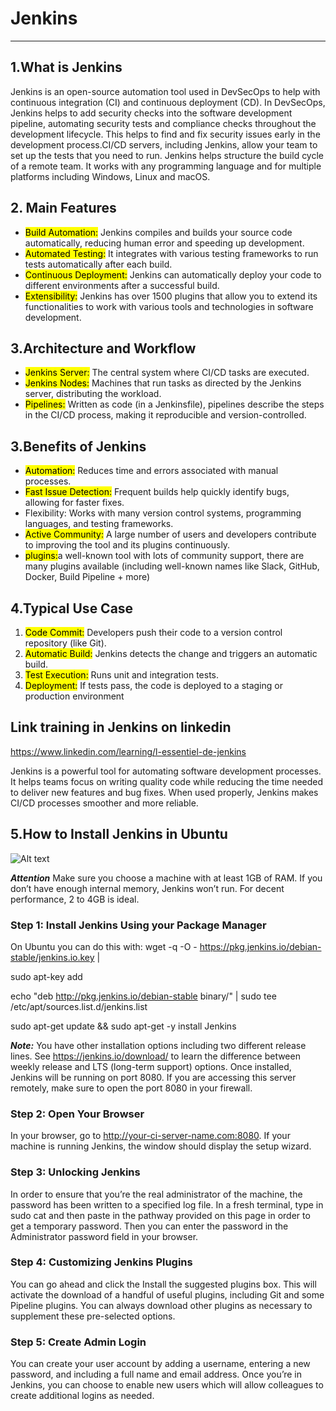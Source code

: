 # Jenkins

---

## 1.What is Jenkins

Jenkins is an open-source automation tool used in DevSecOps to help with continuous integration (CI) and continuous deployment (CD). In DevSecOps, Jenkins helps to add security checks into the software development pipeline, automating security tests and compliance checks throughout the development lifecycle. This helps to find and fix security issues early in the development process.CI/CD servers, including Jenkins, allow your team to set up the tests that you need to run. Jenkins helps structure the build cycle of a remote team.
It works with any programming language and for multiple platforms including Windows, Linux and macOS.

## 2. Main Features

- <mark>Build Automation:</mark> Jenkins compiles and builds your source code automatically, reducing human error and speeding up development.
- <mark>Automated Testing:</mark> It integrates with various testing frameworks to run tests automatically after each build.
- <mark>Continuous Deployment:</mark> Jenkins can automatically deploy your code to different environments after a successful build.
- <mark>Extensibility:</mark> Jenkins has over 1500 plugins that allow you to extend its functionalities to work with various tools and technologies in software development.

## 3.Architecture and Workflow

- <mark>Jenkins Server:</mark> The central system where CI/CD tasks are executed.
- <mark>Jenkins Nodes:</mark> Machines that run tasks as directed by the Jenkins server, distributing the workload.
- <mark>Pipelines:</mark> Written as code (in a Jenkinsfile), pipelines describe the steps in the CI/CD process, making it reproducible and version-controlled.

## 3.Benefits of Jenkins

- <mark>Automation:</mark> Reduces time and errors associated with manual processes.
- <mark>Fast Issue Detection:</mark> Frequent builds help quickly identify bugs, allowing for faster fixes.
- </mark>Flexibility:</mark> Works with many version control systems, programming languages, and testing frameworks.
- <mark>Active Community:</mark> A large number of users and developers contribute to improving the tool and its plugins continuously.
- <mark>plugins:</mark>a well-known tool with lots of community support, there are many plugins available (including well-known names like Slack, GitHub, Docker, Build Pipeline + more)

## 4.Typical Use Case

1. <mark>Code Commit:</mark> Developers push their code to a version control repository (like Git).
2. <mark>Automatic Build:</mark> Jenkins detects the change and triggers an automatic build.
3. <mark>Test Execution:</mark> Runs unit and integration tests.
4. <mark>Deployment:</mark> If tests pass, the code is deployed to a staging or production environment

## Link training in Jenkins on linkedin

https://www.linkedin.com/learning/l-essentiel-de-jenkins

Jenkins is a powerful tool for automating software development processes. It helps teams focus on writing quality code while reducing the time needed to deliver new features and bug fixes. When used properly, Jenkins makes CI/CD processes smoother and more reliable.

## 5.How to Install Jenkins in Ubuntu

![Alt text](media/jenkins.png)

**_Attention_**
Make sure you choose a machine with at least 1GB of RAM. If you don’t have enough internal memory, Jenkins won’t run. For decent performance, 2 to 4GB is ideal.

### Step 1: Install Jenkins Using your Package Manager

On Ubuntu you can do this with:
wget -q -O - https://pkg.jenkins.io/debian-stable/jenkins.io.key |

sudo apt-key add

echo "deb http://pkg.jenkins.io/debian-stable binary/" | sudo tee /etc/apt/sources.list.d/jenkins.list

sudo apt-get update && sudo apt-get -y install Jenkins

**_Note:_** You have other installation options including two different release lines. See https://jenkins.io/download/ to learn the difference between weekly release and LTS (long-term support) options. Once installed, Jenkins will be running on port 8080. If you are accessing this server remotely, make sure to open the port 8080 in your firewall.

### Step 2: Open Your Browser

In your browser, go to http://your-ci-server-name.com:8080. If your machine is running Jenkins, the window should display the setup wizard.

### Step 3: Unlocking Jenkins

In order to ensure that you’re the real administrator of the machine, the password has been written to a specified log file. In a fresh terminal, type in sudo cat and then paste in the pathway provided on this page in order to get a temporary password. Then you can enter the password in the Administrator password field in your browser.

### Step 4: Customizing Jenkins Plugins

You can go ahead and click the Install the suggested plugins box. This will activate the download of a handful of useful plugins, including Git and some Pipeline plugins. You can always download other plugins as necessary to supplement these pre-selected options.

### Step 5: Create Admin Login

You can create your user account by adding a username, entering a new password, and including a full name and email address. Once you’re in Jenkins, you can choose to enable new users which will allow colleagues to create additional logins as needed.
